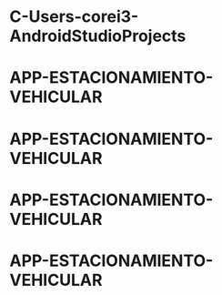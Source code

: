 # C-Users-corei3-AndroidStudioProjects
# APP-ESTACIONAMIENTO-VEHICULAR
# APP-ESTACIONAMIENTO-VEHICULAR
# APP-ESTACIONAMIENTO-VEHICULAR
# APP-ESTACIONAMIENTO-VEHICULAR
